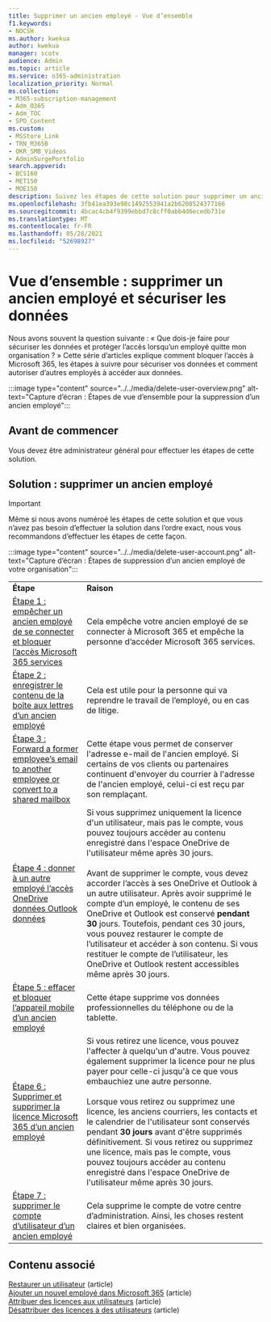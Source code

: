 ```yaml
---
title: Supprimer un ancien employé - Vue d’ensemble
f1.keywords:
- NOCSH
ms.author: kwekua
author: kwekua
manager: scotv
audience: Admin
ms.topic: article
ms.service: o365-administration
localization_priority: Normal
ms.collection:
- M365-subscription-management
- Adm_O365
- Adm_TOC
- SPO_Content
ms.custom:
- MSStore_Link
- TRN_M365B
- OKR_SMB_Videos
- AdminSurgePortfolio
search.appverid:
- BCS160
- MET150
- MOE150
description: Suivez les étapes de cette solution pour supprimer un ancien employé de Microsoft 365 et sécuriser les données de votre organisation.
ms.openlocfilehash: 3fb41ea393e98c1492553941a2b6208524377166
ms.sourcegitcommit: 4bcac4cb4f9399ebbd7c8cff0abb4d6ecedb731e
ms.translationtype: MT
ms.contentlocale: fr-FR
ms.lasthandoff: 05/28/2021
ms.locfileid: "52698927"
---
```

# <a name="overview-remove-a-former-employee-and-secure-data"></a>Vue d’ensemble : supprimer un ancien employé et sécuriser les données

Nous avons souvent la question suivante : « Que dois-je faire pour sécuriser les données et protéger l’accès lorsqu’un employé quitte mon organisation ? » Cette série d’articles explique comment bloquer l’accès à Microsoft 365, les étapes à suivre pour sécuriser vos données et comment autoriser d’autres employés à accéder aux données.

:::image type="content" source="../../media/delete-user-overview.png" alt-text="Capture d’écran : Étapes de vue d’ensemble pour la suppression d’un ancien employé":::

## <a name="before-you-begin"></a>Avant de commencer

Vous devez être administrateur général pour effectuer les étapes de cette solution.

## <a name="solution-remove-a-former-employee"></a>Solution : supprimer un ancien employé

> [!IMPORTANT]
> Même si nous avons numéroé les étapes de cette solution et que vous n’avez pas besoin d’effectuer la solution dans l’ordre exact, nous vous recommandons d’effectuer les étapes de cette façon.

:::image type="content" source="../../media/delete-user-account.png" alt-text="Capture d’écran : Étapes de suppression d’un ancien employé de votre organisation":::

|||
|:-----|:-----|
|**Étape** <br/> |**Raison** <br/> |
|[Étape 1 : empêcher un ancien employé de se connecter et bloquer l’accès Microsoft 365 services](remove-former-employee-step-1.md) <br/> |Cela empêche votre ancien employé de se connecter à Microsoft 365 et empêche la personne d’accéder Microsoft 365 services. <br/> |
|[Étape 2 : enregistrer le contenu de la boîte aux lettres d’un ancien employé](remove-former-employee-step-2.md) <br/> |Cela est utile pour la personne qui va reprendre le travail de l’employé, ou en cas de litige. <br/> |
|[Étape 3 : Forward a former employee’s email to another employee or convert to a shared mailbox](remove-former-employee-step-3.md) <br/> |Cette étape vous permet de conserver l'adresse e-mail de l'ancien employé. Si certains de vos clients ou partenaires continuent d'envoyer du courrier à l'adresse de l'ancien employé, celui-ci est reçu par son remplaçant. <br/> |
|[Étape 4 : donner à un autre employé l’accès OneDrive données Outlook données](remove-former-employee-step-4.md) <br/> |Si vous supprimez uniquement la licence d'un utilisateur, mais pas le compte, vous pouvez toujours accéder au contenu enregistré dans l'espace OneDrive de l'utilisateur même après 30 jours. <br/><br/> Avant de supprimer le compte, vous devez accorder l’accès à ses OneDrive et Outlook à un autre utilisateur. Après avoir supprimé le compte d’un employé, le contenu de ses OneDrive et Outlook est conservé **pendant 30** jours. Toutefois, pendant ces 30 jours, vous pouvez restaurer le compte de l’utilisateur et accéder à son contenu. Si vous restituer le compte de l’utilisateur, les OneDrive et Outlook restent accessibles même après 30 jours. <br/> |
|[Étape 5 : effacer et bloquer l’appareil mobile d’un ancien employé](remove-former-employee-step-5.md) <br/> |Cette étape supprime vos données professionnelles du téléphone ou de la tablette.  <br/> |
|[Étape 6 : Supprimer et supprimer la licence Microsoft 365 d’un ancien employé](remove-former-employee-step-7.md) <br/> |Si vous retirez une licence, vous pouvez l'affecter à quelqu'un d'autre. Vous pouvez également supprimer la licence pour ne plus payer pour celle-ci jusqu'à ce que vous embauchiez une autre personne.  <br/><br/> Lorsque vous retirez ou supprimez une licence, les anciens courriers, les contacts et le calendrier de l'utilisateur sont conservés pendant **30 jours** avant d'être supprimés définitivement. Si vous retirez ou supprimez une licence, mais pas le compte, vous pouvez toujours accéder au contenu enregistré dans l'espace OneDrive de l'utilisateur même après 30 jours.  <br/> |
|[Étape 7 : supprimer le compte d’utilisateur d’un ancien employé](remove-former-employee-step-7.md) <br/> |Cela supprime le compte de votre centre d’administration. Ainsi, les choses restent claires et bien organisées. <br/> |

## <a name="related-content"></a>Contenu associé

[Restaurer un utilisateur](restore-user.md) (article)\
[Ajouter un nouvel employé dans Microsoft 365](add-new-employee.md) (article)\
[Attribuer des licences aux utilisateurs](../manage/assign-licenses-to-users.md) (article)\
[Désattribuer des licences à des utilisateurs](../manage/remove-licenses-from-users.md) (article)
